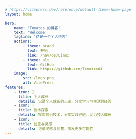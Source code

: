 ```yaml
---
# https://vitepress.dev/reference/default-theme-home-page
layout: home

hero:
    name: 'Tomatos 的博客'
    text: 'Welcome'
    tagline: '这是一个个人博客'
    actions:
        - theme: brand
          text: 开始
          link: /nav/os/Linux
        - theme: alt
          text: GitHub
          link: https://github.com/Tomatos03
    image:
        src: /logo.png
        alt: VitePress
features:
    - icon: 🌱
      title: 个人成长
      details: 记录个人成长的点滴，分享学习与生活的经验
    - icon: 🚀
      title: 技术探索
      details: 探索前沿技术，分享实践经验，助力技术成长
    - icon: 💡
      title: 创意与灵感
      details: 记录灵感与创意，激发更多可能性
---
```

